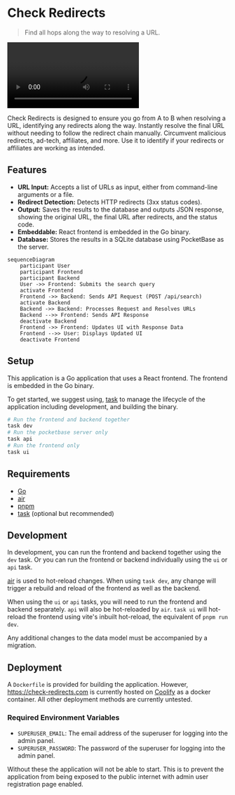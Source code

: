 # Check Redirects

> Find all hops along the way to resolving a URL.

![](docs/wikipedia-short-url.mp4)

Check Redirects is designed to ensure you go from A to B when resolving a URL, identifying any redirects along the way.
Instantly resolve the final URL without needing to follow the redirect chain manually. Circumvent malicious redirects,
ad-tech, affiliates, and more. Use it to identify if your redirects or affiliates are working as intended.

## Features

* **URL Input:** Accepts a list of URLs as input, either from command-line arguments or a file.
* **Redirect Detection:** Detects HTTP redirects (3xx status codes).
* **Output:** Saves the results to the database and outputs JSON response, showing the original URL, the final URL after
  redirects, and the status code.
* **Embeddable:** React frontend is embedded in the Go binary.
* **Database:** Stores the results in a SQLite database using PocketBase as the server.

```mermaid
sequenceDiagram
    participant User
    participant Frontend
    participant Backend
    User ->> Frontend: Submits the search query
    activate Frontend
    Frontend ->> Backend: Sends API Request (POST /api/search)
    activate Backend
    Backend ->> Backend: Processes Request and Resolves URLs
    Backend -->> Frontend: Sends API Response
    deactivate Backend
    Frontend ->> Frontend: Updates UI with Response Data
    Frontend -->> User: Displays Updated UI
    deactivate Frontend
```

## Setup

This application is a Go application that uses a React frontend. The frontend is embedded in the Go binary.

To get started, we suggest using, [task] to manage the lifecycle of the application including
development,
and building the binary.

```bash
# Run the frontend and backend together
task dev
# Run the pocketbase server only
task api
# Run the frontend only
task ui
```
## Requirements

- [Go]
- [air]
- [pnpm]
- [task] (optional but recommended)

## Development

In development, you can run the frontend and backend together using the `dev` task. Or you can run the frontend or
backend individually using the `ui` or `api` task. 

[air] is used to hot-reload changes. When using `task dev`, any change will trigger a 
rebuild and reload of the frontend as well as the backend.

When using the `ui` or `api` tasks, you will need to run the frontend and backend separately. `api` will also be hot-reloaded
by `air`. `task ui` will hot-reload the frontend using vite's inbuilt hot-reload, the equivalent of `pnpm run dev`.

Any additional changes to the data model must be accompanied by a migration.

## Deployment

A `Dockerfile` is provided for building the application. However, <https://check-redirects.com> is currently hosted on [Coolify]
as a docker container. All other deployment methods are currently untested.

### Required Environment Variables

- `SUPERUSER_EMAIL`: The email address of the superuser for logging into the admin panel.
- `SUPERUSER_PASSWORD`: The password of the superuser for logging into the admin panel.

Without these the application will not be able to start. This is to prevent the application from being exposed to the
public internet with admin user registration page enabled.

[go]: https://go.dev/doc/install
[task]: https://taskfile.dev/
[air]: https://github.com/air-verse/air
[pnpm]: https://pnpm.io/
[Coolify]: https://coolify.io/